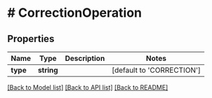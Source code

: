 # # CorrectionOperation

## Properties

Name | Type | Description | Notes
------------ | ------------- | ------------- | -------------
**type** | **string** |  | [default to 'CORRECTION']

[[Back to Model list]](../../README.md#models) [[Back to API list]](../../README.md#endpoints) [[Back to README]](../../README.md)
